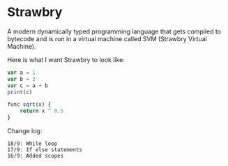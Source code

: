 # Strawbry
A modern dynamically typed programming language that gets compiled to bytecode and is run in a virtual machine called SVM (Strawbry Virtual Machine). 

Here is what I want Strawbry to look like:
```js
var a = 1
var b = 2
var c = a + b
print(c)

func sqrt(x) {
    return x ^ 0.5
}
```

Change log:
```
18/9: While loop
17/9: If else statements
16/9: Added scopes
```
